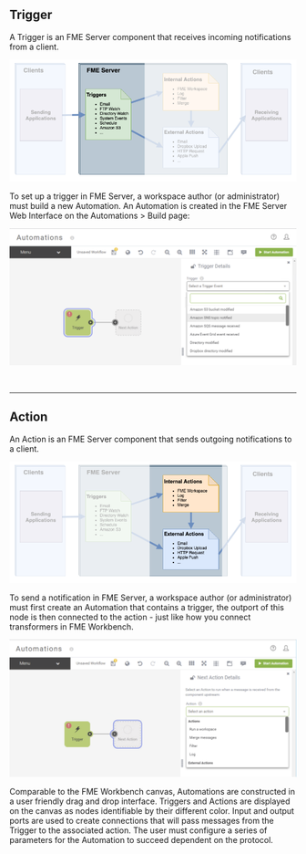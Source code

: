 ## Trigger ##

A Trigger is an FME Server component that receives incoming notifications from a client.

![](./Images/Img4.004.FMEServerTriggers.png)

To set up a trigger in FME Server, a workspace author (or administrator) must build a new Automation. An Automation is created in the FME Server Web Interface on the Automations > Build page:

![](./Images/Img4.005.TriggerMenu.png)

<br>

---

## Action ##

An Action is an FME Server component that sends outgoing notifications to a client.

![](./Images/Img4.006.FMEServerActions.png)

To send a notification in FME Server, a workspace author (or administrator) must first create an Automation that contains a trigger, the outport of this node is then connected to the action - just like how you connect transformers in FME Workbench.


![](./Images/Img4.007.ActionMenu.png)


Comparable to the FME Workbench canvas, Automations are constructed in a user friendly drag and drop interface. Triggers and Actions are displayed on the canvas as nodes identifiable by their different color. Input and output ports are used to create connections that will pass  messages from the Trigger to the associated action. The user must configure a series of parameters for the Automation to succeed dependent on the protocol. 

